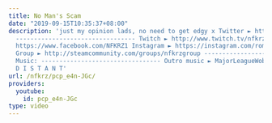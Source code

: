 ```yaml
---
title: No Man's Scam
date: "2019-09-15T10:35:37+08:00"
description: 'just my opinion lads, no need to get edgy x Twitter ► https://twitter.com/NFKRZAlt
  --------------------------------- Twitch ► http://www.twitch.tv/nfkrz Facebook ►
  https://www.facebook.com/NFKRZ1 Instagram ► https://instagram.com/roman_nfkrz/ Steam
  Group ► http://steamcommunity.com/groups/nfkrzgroup ---------------------------------
  Music: --------------------------------- Outro music ► MajorLeagueWobs/Holder -
  D I S T A N T'
url: /nfkrz/pcp_e4n-JGc/
providers:
  youtube:
    id: pcp_e4n-JGc
type: video
---
```

